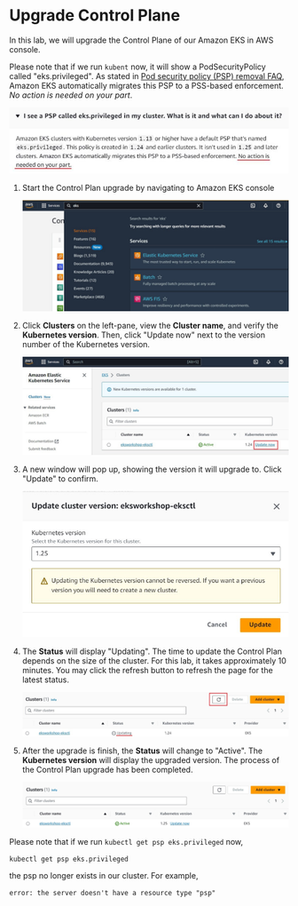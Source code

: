 # Upgrade Control Plane

In this lab, we will upgrade the Control Plane of our Amazon EKS in AWS console.

Please note that if we run `kubent` now, it will show a PodSecurityPolicy called "eks.privileged". As stated in [Pod security policy (PSP) removal FAQ](https://docs.aws.amazon.com/eks/latest/userguide/pod-security-policy-removal-faq.html), Amazon EKS automatically migrates this PSP to a PSS-based enforcement. *No action is needed on your part*. 

![assets](/assets/cp-0-psp-removal-700w.jpg)

1. Start the Control Plan upgrade by navigating to Amazon EKS console 

   ![assets](/assets/cp-1-eks-console.jpg)

2. Click **Clusters** on the left-pane, view the **Cluster name**, and verify the **Kubernetes version**. Then, click "Update now" next to the version number of the Kubernetes version. 

   ![assets](/assets/cp-2-view-cluster-and-version.jpg)
   
3. A new window will pop up, showing the version it will upgrade to. Click "Update" to confirm.

   ![assets](/assets/cp-3-update-confirm.jpg)

4. The **Status** will display "Updating". The time to update the Control Plan depends on the size of the cluster. For this lab, it takes approximately 10 minutes. You may click the refresh button to refresh the page for the latest status.

   ![assets](/assets/cp-4-during-update.jpg)

5. After the upgrade is finish, the **Status** will change to "Active". The **Kubernetes version** will display the upgraded version. The process of the Control Plan upgrade has been completed.

   ![assets](/assets/cp-5-update-complete.jpg)

Please note that if we run `kubectl get psp eks.privileged` now, 
```sh
kubectl get psp eks.privileged
```
the psp no longer exists in our cluster. For example,
```
error: the server doesn't have a resource type "psp"
```
